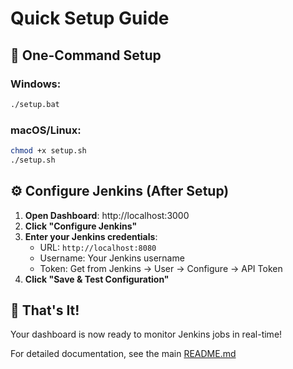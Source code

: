 # Quick Setup Guide

## 🚀 One-Command Setup

### Windows:
```bash
./setup.bat
```

### macOS/Linux:
```bash
chmod +x setup.sh
./setup.sh
```

## ⚙️ Configure Jenkins (After Setup)

1. **Open Dashboard**: http://localhost:3000
2. **Click "Configure Jenkins"**
3. **Enter your Jenkins credentials**:
   - URL: `http://localhost:8080`
   - Username: Your Jenkins username
   - Token: Get from Jenkins → User → Configure → API Token
4. **Click "Save & Test Configuration"**

## 🎯 That's It!

Your dashboard is now ready to monitor Jenkins jobs in real-time!

For detailed documentation, see the main [README.md](README.md)